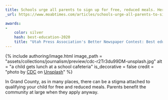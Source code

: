 ```yaml
---
title: Schools urge all parents to sign up for free, reduced meals. Here’s why.
_url: https://www.moabtimes.com/articles/schools-urge-all-parents-to-sign-up-for-free-reduced-meals-heres-why/

awards:
-
    color: silver
    hash: best-education-2020
    title: "Utah Press Association's Better Newspaper Contest: Best education story (second place, 2020)"
---
```


{% include authoring/image.html
    image_path = "assets/collections/journalism/preview/cdc-r2Tr3du99DM-unsplash.jpg"
    alt = "a child gets lunch at a school cafeteria"
    is_decorative = false
    credit = "photo by [CDC](https://unsplash.com/@cdc?utm_source=unsplash&utm_medium=referral&utm_content=creditCopyText) on [Unsplash](https://unsplash.com/s/photos/school-cafeteria?utm_source=unsplash&utm_medium=referral&utm_content=creditCopyText)"
%}

In Grand County, as in many places, there can be a stigma attached to qualifying your child for free and reduced meals. Parents benefit the community at large when they apply anyway.
